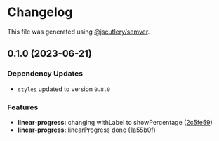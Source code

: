 # Changelog

This file was generated using [@jscutlery/semver](https://github.com/jscutlery/semver).

## 0.1.0 (2023-06-21)

### Dependency Updates

* `styles` updated to version `0.8.0`

### Features

* **linear-progress:** changing withLabel to showPercentage ([2c5fe59](https://github.com/Novatics/novatics-ui/commit/2c5fe59618e56fb30aac146dd7f16146dce6348b))
* **linear-progress:** linearProgress done ([1a55b0f](https://github.com/Novatics/novatics-ui/commit/1a55b0f59f617e5a7da2d08d79f2d476a9526819))

